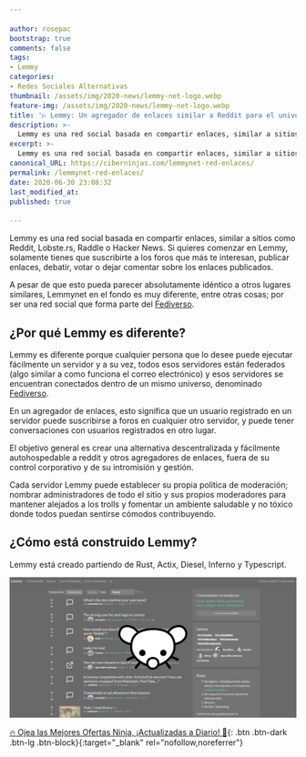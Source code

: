 ```yaml
---

author: rosepac
bootstrap: true
comments: false
tags:
- Lemmy
categories:
- Redes Sociales Alternativas
thumbnail: /assets/img/2020-news/lemmy-net-logo.webp
feature-img: /assets/img/2020-news/lemmy-net-logo.webp
title: '▷ Lemmy: Un agregador de enlaces similar a Reddit para el universo de redes sociales federado'
description: >-
  Lemmy es una red social basada en compartir enlaces, similar a sitios como Reddit, Lobste.rs, Raddle o Hacker News.
excerpt: >-
  Lemmy es una red social basada en compartir enlaces, similar a sitios como Reddit, Lobste.rs, Raddle o Hacker News.
canonical_URL: https://ciberninjas.com/lemmynet-red-enlaces/
permalink: /lemmynet-red-enlaces/
date: 2020-06-30 23:08:32
last_modified_at: 
published: true

---
```


Lemmy es una red social basada en compartir enlaces, similar a sitios como Reddit, Lobste.rs, Raddle o Hacker News. Si quieres comenzar en Lemmy, solamente tienes que suscribirte a los foros que más te interesan, publicar enlaces, debatir, votar o dejar comentar sobre los enlaces publicados.

A pesar de que esto pueda parecer absolutamente idéntico a otros lugares similares, Lemmynet en el fondo es muy diferente, entre otras cosas; por ser una red social que forma parte del [Fediverso](https://ciberninjas.com/wiki/fediverso/).

## **¿Por qué Lemmy es diferente?**

Lemmy es diferente porque cualquier persona que lo desee puede ejecutar fácilmente un servidor y a su vez, todos esos servidores están federados (algo similar a como funciona el correo electrónico) y esos servidores se encuentran conectados dentro de un mismo universo, denominado [Fediverso](https://ciberninjas.com/wiki/fediverso/).

En un agregador de enlaces, esto significa que un usuario registrado en un servidor puede suscribirse a foros en cualquier otro servidor, y puede tener conversaciones con usuarios registrados en otro lugar.

El objetivo general es crear una alternativa descentralizada y fácilmente autohospedable a reddit y otros agregadores de enlaces, fuera de su control corporativo y de su intromisión y gestión.

Cada servidor Lemmy puede establecer su propia política de moderación; nombrar administradores de todo el sitio y sus propios moderadores para mantener alejados a los trolls y fomentar un ambiente saludable y no tóxico donde todos puedan sentirse cómodos contribuyendo.

## **¿Cómo está construido Lemmy?**

Lemmy está creado partiendo de Rust, Actix, Diesel, Inferno y Typescript.

![Lemmynet: Un agregador de enlaces similar a Reddit para el universo de redes sociales federado](/assets/img/2020-news/lemmy-net-logo.webp "Lemmynet: Un agregador de enlaces similar a Reddit para el universo de redes sociales federado")
<!-- https://dev.lemmy.ml/docs/about.html -->
[🔥 Ojea las Mejores Ofertas Ninja, ¡Actualizadas a Diario! 🎁](https://www.amazon.es/shop/cibercursos){: .btn .btn-dark .btn-lg .btn-block}{:target="_blank" rel="nofollow,noreferrer"}